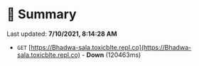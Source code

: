 # 📖 Summary
Last updated: **7/10/2021, 8:14:28 AM**

- `GET` [https://Bhadwa-sala.toxicblte.repl.co](https://Bhadwa-sala.toxicblte.repl.co) - **Down** (120463ms)
